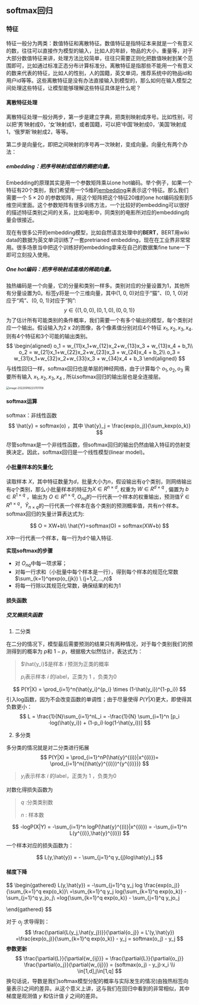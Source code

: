 ## softmax回归

### 特征

特征一般分为两类：数值特征和离散特征。数值特征是指特征本来就是一个有意义的数，往往可以直接作为模型的输入，比如人的年龄，物品的大小，重量等，对于大部分数值特征来讲，处理方法比较简单，往往只需要正则化把数值映射到某个范围即可，比如通过标准正态分布计算标准分。离散特征是指那些不能用一个有意义的数来代表的特征，比如人的性别，人的国籍，英文单词，推荐系统中的物品id和用户id等等。这些离散特征是没有办法直接输入到模型的，那么如何在输入模型之间处理这些特征，让模型能够理解这些特征具体是什么呢？

#### 离散特征处理

离散特征处理一般分两步，第一步是建立字典，把类别映射成序号。比如性别，可以把’男‘映射成0，‘女’映射成1，或者国籍，可以把‘中国’映射成0，‘美国’映射成1，‘俄罗斯’映射成2，等等。

第二步是向量化，即把之间映射的序号再一次映射，变成向量。向量化有两个办法：

##### embedding：把序号映射成低维的稠密向量。

Embedding的原理其实是用一个参数矩阵乘以one hot编码。举个例子，如果一个特征有20个类别，我们希望用一个5维的[embedding](https://www.zhihu.com/search?q=embedding&search_source=Entity&hybrid_search_source=Entity&hybrid_search_extra={"sourceType"%3A"answer"%2C"sourceId"%3A2637307981})来表示这个特征。那么我们需要一个 $5\times20$ 的参数矩阵，用这个矩阵把这个特征20维的one hot编码投影到5维空间里面。这个参数矩阵有很多训练方法，一个比较好的embedding可以很好的描述特征类别之间的关系，比如电影中，同类别的电影所对应的embedding向量会很接近。

现在有很多公开的embedding模型，比如自然语言处理中的**BERT**，BERT用wiki data的数据为英文单词训练了一套pretrianed embedding，现在在工业界非常常用。很多场景当中把这个训练好的embedding拿来在自己的数据集fine tune一下即可立刻投入使用。

##### One hot编码：把序号映射成高维的稀疏向量。

独热编码是一个向量，它的分量和类别一样多。类别对应的分量设置为1，其他所有分量设置为0。标签y将是一个三维向量，其中(1, 0, 0)对应于“猫”、(0, 1, 0)对应于“鸡”、(0, 0, 1)对应于“狗”:
$$
y \in \{(1,0,0),(0,1,0),(0,0,1)\}
$$
为了估计所有可能类别的条件概率，我们需要一个有多个输出的模型，每个类别对应一个输出。假设输入为2 x 2的图像，各个像素值分别对应4个特征 $x_1,x_2,x_3,x_4$. 则有4个特征和3个可能的输出类别。
$$
\begin{aligned}
o_1 = w_{11}x_1+w_{12}x_2+w_{13}x_3 + w_{13}x_4 + b_1\\
o_2 = w_{21}x_1+w_{22}x_2+w_{23}x_3 + w_{24}x_4 + b_2\\
o_3 = w_{31}x_1+w_{32}x_2+w_{33}x_3 + w_{34}x_4 + b_3
\end{aligned}
$$
与线性回归一样，softmax回归也是单层的神经网络，由于计算每个 $o_1,o_2,o_3$ 需要所有输入 $x_1,x_2,x_3,x_4$ , 所以softmax回归的输出层也是全连接层。

<img src="https://cdn.jsdelivr.net/gh/J-M-LIU/pic-bed@master//img/image-20220916223701708.png" alt="image-20220916223701708" style="zoom:50%;" />

#### softmax运算

softmax：非线性函数
$$
\hat{y} = softmax(o) ，其中 \hat{y}_j = \frac{exp(o_j)}{\sum_kexp(o_k)}
$$

尽管softmax是一个非线性函数，但softmax回归的输出仍然由输入特征的仿射变换决定。因此，softmax回归是一个线性模型(linear model)。

#### 小批量样本的矢量化

读取样本 $X$，其中特征数量为$d$，批量大小为$n$，假设输出有$q$个类别，则网络输出有$q$个类别，那么小批量样本的特征为$X\in R^{n\times d}$, 权重为 $W \in R^{d\times q}$ , 偏置为 $b\in R^{1\times q}$ ，输出为 $O \in R^{n\times q}$, $O_{nq}$的一行代表一个样本的权重输出，预测值$\hat{Y}\in R^{n\times q}$，$\hat{Y}_{n\times q}$的一行代表一个样本在各个类别的预测概率值，共有$n$个样本。softmax回归的矢量计算表达式为:

$$
O = XW+b\\
\hat{Y}=softmax(O) = softmax(XW+b)
$$

 $X$中一行代表一个样本，每一行为d个输入特征.

**实现softmax的步骤**

- 对 $O_{nq}$中每一项求幂；
- 对每一行求和（小批量中每个样本是一行），得到每个样本的规范化常数$\sum_{k=1}^qexp(o_{jk}) \  (j=1,2,...,n)$
- 将每一行除以其规范化常数，确保结果的和为1



#### 损失函数

##### **交叉熵损失函数**

1. 二分类

在二分的情况下，模型最后需要预测的结果只有两种情况，对于每个类别我们的预测得到的概率为 $p$和 $1-p$，根据极大似然估计，表达式为：

> $\hat{y_i}$是样本 $i$ 预测为正类的概率
>
> $p_i$表示样本 $i$ 的label，正类为 1 ，负类为0


$$
P(Y|X) = \prod_{i=1}^n(\hat{y_i}^{p_i} \times (1-\hat{y_i})^{1-p_i})
$$
引入log函数，因为不会改变函数的单调性；由于尽量使得 $P(Y|X)$更大，即使得其负数更小：
$$
L = \frac{1}{N}\sum_{i=1}^nL_i = -\frac{1}{N} \sum_{i=1}^n [p_i ·log(\hat{y_i}) + (1-p_i)·log(1-\hat{y_i})]
$$

2. 多分类

多分类的情况就是对二分类进行拓展
$$
P(Y|X) = \prod_{i=1}^nP(\hat{y}^{(i)}|x^{(i)})=  \prod_{i=1}^n{(\hat{y}^{(i)})^{y^{(i)}}}
$$

> $y_i$表示样本 $i$ 的label，正类为 1 ，负类为0

对数化得损失函数为

> $q$ :分类类别数
>
> $n$ : 样本数

$$
-logP(X|Y) = -\sum_{i=1}^n logP(\hat{y}^{(i)}|x^{(i)}) = -\sum_{i=1}^n L(y^{(i)},\hat{y}^{(i)})
$$

一个样本对应的损失函数为：

$$
L(y,\hat{y}) = - \sum_{j=1}^q y_{j}log\hat{y}_j
$$

#### 梯度下降

$$
\begin{gathered}
L(y,\hat{y}) = -\sum_{j=1}^q y_j log \frac{exp(o_j)}{\sum_{k=1}^q exp(o_k)}\\
=\sum_{k=1}^q y_j log{\sum_{k=1}^q exp(o_k)} - \sum_{j=1}^q y_jo_j\\
=log{\sum_{k=1}^q exp(o_k)} - \sum_{j=1}^q y_jo_j

\end{gathered}
$$

对于 $o_j$ 求导得到：
$$
\frac{\partial{L(y_j,\hat{y_j})}}{\partial{o_j}} = L'(y,\hat{y}) =\frac{exp(o_j)}{\sum_{k=1}^q exp(o_k)} - y_j = softmax(o_j) - y_j
$$
**参数更新**
$$
\frac{\partial{L}}{\partial{w_{ij}}} = \frac{\partial{L}}{\partial{o_j}} \frac{\partial{o_j}}{\partial{w_{ij}}} = (softmax(o_j) - y_j)·x_i   \\i \in[1,d],j\in[1,q]
$$
换句话说，导数是我们softmax模型分配的概率与实际发生的情况(由独热标签向量表示)之间的差异。从这个意义上讲，这与我们在回归中看到的非常相似，其中梯度是观测值 $y$ 和估计值 $\hat{y}$ 之间的差异。




